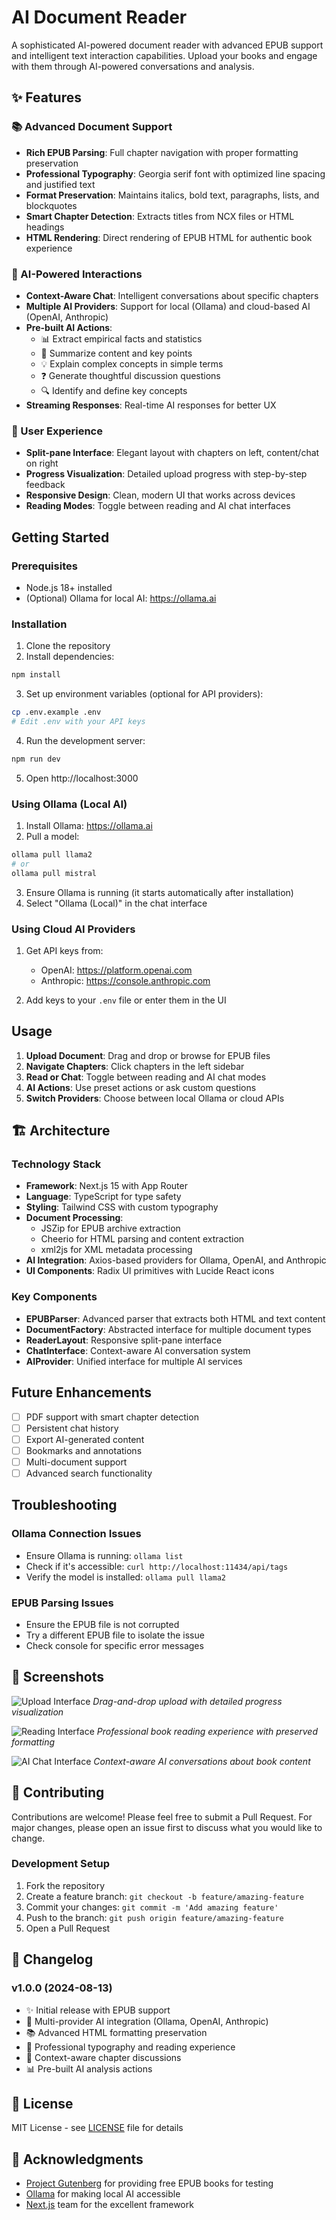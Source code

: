 # AI Document Reader

A sophisticated AI-powered document reader with advanced EPUB support and intelligent text interaction capabilities. Upload your books and engage with them through AI-powered conversations and analysis.

## ✨ Features

### 📚 Advanced Document Support
- **Rich EPUB Parsing**: Full chapter navigation with proper formatting preservation
- **Professional Typography**: Georgia serif font with optimized line spacing and justified text
- **Format Preservation**: Maintains italics, bold text, paragraphs, lists, and blockquotes
- **Smart Chapter Detection**: Extracts titles from NCX files or HTML headings
- **HTML Rendering**: Direct rendering of EPUB HTML for authentic book experience

### 🤖 AI-Powered Interactions
- **Context-Aware Chat**: Intelligent conversations about specific chapters
- **Multiple AI Providers**: Support for local (Ollama) and cloud-based AI (OpenAI, Anthropic)
- **Pre-built AI Actions**:
  - 📊 Extract empirical facts and statistics
  - 📝 Summarize content and key points
  - 💡 Explain complex concepts in simple terms
  - ❓ Generate thoughtful discussion questions
  - 🔍 Identify and define key concepts
- **Streaming Responses**: Real-time AI responses for better UX

### 🎨 User Experience
- **Split-pane Interface**: Elegant layout with chapters on left, content/chat on right
- **Progress Visualization**: Detailed upload progress with step-by-step feedback
- **Responsive Design**: Clean, modern UI that works across devices
- **Reading Modes**: Toggle between reading and AI chat interfaces

## Getting Started

### Prerequisites

- Node.js 18+ installed
- (Optional) Ollama for local AI: https://ollama.ai

### Installation

1. Clone the repository
2. Install dependencies:
```bash
npm install
```

3. Set up environment variables (optional for API providers):
```bash
cp .env.example .env
# Edit .env with your API keys
```

4. Run the development server:
```bash
npm run dev
```

5. Open http://localhost:3000

### Using Ollama (Local AI)

1. Install Ollama: https://ollama.ai
2. Pull a model:
```bash
ollama pull llama2
# or
ollama pull mistral
```
3. Ensure Ollama is running (it starts automatically after installation)
4. Select "Ollama (Local)" in the chat interface

### Using Cloud AI Providers

1. Get API keys from:
   - OpenAI: https://platform.openai.com
   - Anthropic: https://console.anthropic.com

2. Add keys to your `.env` file or enter them in the UI

## Usage

1. **Upload Document**: Drag and drop or browse for EPUB files
2. **Navigate Chapters**: Click chapters in the left sidebar
3. **Read or Chat**: Toggle between reading and AI chat modes
4. **AI Actions**: Use preset actions or ask custom questions
5. **Switch Providers**: Choose between local Ollama or cloud APIs

## 🏗️ Architecture

### Technology Stack
- **Framework**: Next.js 15 with App Router
- **Language**: TypeScript for type safety
- **Styling**: Tailwind CSS with custom typography
- **Document Processing**: 
  - JSZip for EPUB archive extraction
  - Cheerio for HTML parsing and content extraction
  - xml2js for XML metadata processing
- **AI Integration**: Axios-based providers for Ollama, OpenAI, and Anthropic
- **UI Components**: Radix UI primitives with Lucide React icons

### Key Components
- **EPUBParser**: Advanced parser that extracts both HTML and text content
- **DocumentFactory**: Abstracted interface for multiple document types
- **ReaderLayout**: Responsive split-pane interface
- **ChatInterface**: Context-aware AI conversation system
- **AIProvider**: Unified interface for multiple AI services

## Future Enhancements

- [ ] PDF support with smart chapter detection
- [ ] Persistent chat history
- [ ] Export AI-generated content
- [ ] Bookmarks and annotations
- [ ] Multi-document support
- [ ] Advanced search functionality

## Troubleshooting

### Ollama Connection Issues
- Ensure Ollama is running: `ollama list`
- Check if it's accessible: `curl http://localhost:11434/api/tags`
- Verify the model is installed: `ollama pull llama2`

### EPUB Parsing Issues
- Ensure the EPUB file is not corrupted
- Try a different EPUB file to isolate the issue
- Check console for specific error messages

## 📸 Screenshots

![Upload Interface](docs/screenshots/upload.png)
*Drag-and-drop upload with detailed progress visualization*

![Reading Interface](docs/screenshots/reader.png)
*Professional book reading experience with preserved formatting*

![AI Chat Interface](docs/screenshots/chat.png)
*Context-aware AI conversations about book content*

## 🤝 Contributing

Contributions are welcome! Please feel free to submit a Pull Request. For major changes, please open an issue first to discuss what you would like to change.

### Development Setup
1. Fork the repository
2. Create a feature branch: `git checkout -b feature/amazing-feature`
3. Commit your changes: `git commit -m 'Add amazing feature'`
4. Push to the branch: `git push origin feature/amazing-feature`
5. Open a Pull Request

## 📝 Changelog

### v1.0.0 (2024-08-13)
- ✨ Initial release with EPUB support
- 🤖 Multi-provider AI integration (Ollama, OpenAI, Anthropic)
- 📚 Advanced HTML formatting preservation
- 🎨 Professional typography and reading experience
- 💬 Context-aware chapter discussions
- 📊 Pre-built AI analysis actions

## 📄 License

MIT License - see [LICENSE](LICENSE) file for details

## 🙏 Acknowledgments

- [Project Gutenberg](https://www.gutenberg.org/) for providing free EPUB books for testing
- [Ollama](https://ollama.ai/) for making local AI accessible
- [Next.js](https://nextjs.org/) team for the excellent framework